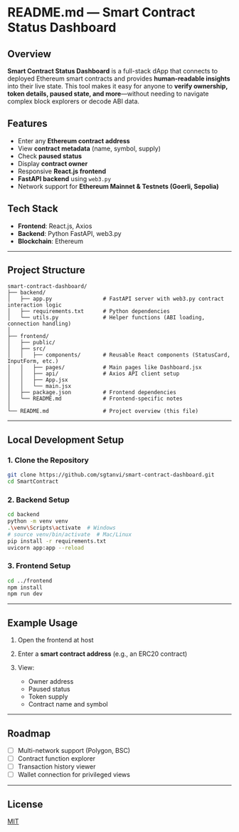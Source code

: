 #  **README.md — Smart Contract Status Dashboard**

##  Overview

**Smart Contract Status Dashboard** is a full-stack dApp that connects to deployed Ethereum smart contracts and provides **human-readable insights** into their live state. This tool makes it easy for anyone to **verify ownership, token details, paused state, and more**—without needing to navigate complex block explorers or decode ABI data.

##  Features

*  Enter any **Ethereum contract address**
*  View **contract metadata** (name, symbol, supply)
*  Check **paused status**
*  Display **contract owner**
*  Responsive **React.js frontend**
*  **FastAPI backend** using `web3.py`
*  Network support for **Ethereum Mainnet & Testnets (Goerli, Sepolia)**

##  Tech Stack

* **Frontend**: React.js, Axios
* **Backend**: Python FastAPI, web3.py
* **Blockchain**: Ethereum 

---

##  Project Structure

```
smart-contract-dashboard/
├── backend/
│   ├── app.py                # FastAPI server with web3.py contract interaction logic
│   ├── requirements.txt      # Python dependencies
│   └── utils.py              # Helper functions (ABI loading, connection handling)
│
├── frontend/
│   ├── public/
│   ├── src/
│   │   ├── components/       # Reusable React components (StatusCard, InputForm, etc.)
│   │   ├── pages/            # Main pages like Dashboard.jsx
│   │   ├── api/              # Axios API client setup
│   │   ├── App.jsx
│   │   └── main.jsx
│   ├── package.json          # Frontend dependencies
│   └── README.md             # Frontend-specific notes
│
└── README.md                 # Project overview (this file)
```

---

##  Local Development Setup

### 1. Clone the Repository

```bash
git clone https://github.com/sgtanvi/smart-contract-dashboard.git
cd SmartContract
```

### 2. Backend Setup

```bash
cd backend
python -m venv venv
.\venv\Scripts\activate  # Windows
# source venv/bin/activate  # Mac/Linux
pip install -r requirements.txt
uvicorn app:app --reload
```

### 3. Frontend Setup

```bash
cd ../frontend
npm install
npm run dev
```

---

##  Example Usage

1. Open the frontend at host
2. Enter a **smart contract address** (e.g., an ERC20 contract)
3. View:

   *  Owner address
   *  Paused status
   *  Token supply
   *  Contract name and symbol

---

## Roadmap

* [ ] Multi-network support (Polygon, BSC)
* [ ] Contract function explorer
* [ ] Transaction history viewer
* [ ] Wallet connection for privileged views

---


## License

[MIT](LICENSE)

